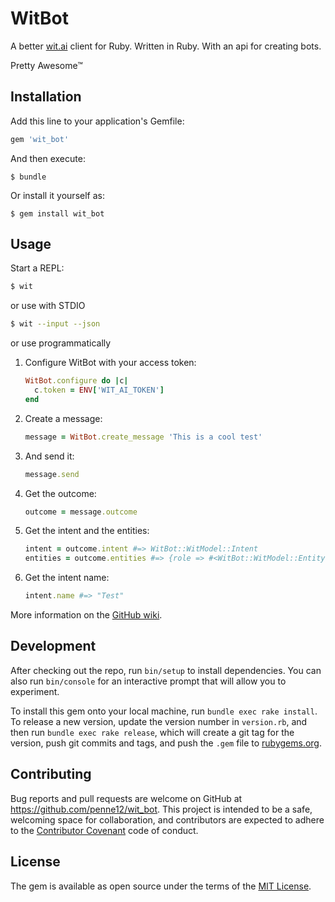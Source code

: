 # WitBot

A better [wit.ai] client for Ruby. Written in Ruby. With an api for creating bots. 

Pretty Awesome™

## Installation

Add this line to your application's Gemfile:

```ruby
gem 'wit_bot'
```

And then execute:

    $ bundle

Or install it yourself as:

    $ gem install wit_bot

## Usage

Start a REPL:

```bash
$ wit
```

or use with STDIO

```bash
$ wit --input --json
```

or use programmatically

1. Configure WitBot with your access token:

    ```ruby
    WitBot.configure do |c|
      c.token = ENV['WIT_AI_TOKEN']
    end
    ```

2. Create a message:

    ```ruby
    message = WitBot.create_message 'This is a cool test'
    ```

3. And send it:

    ```ruby
    message.send
    ```

4. Get the outcome:

    ```ruby
    outcome = message.outcome
    ```

5. Get the intent and the entities:

    ```ruby
    intent = outcome.intent #=> WitBot::WitModel::Intent
    entities = outcome.entities #=> {role => #<WitBot::WitModel::Entity>}
    ```

6. Get the intent name:

    ```ruby
    intent.name #=> "Test"
    ```

More information on the [GitHub wiki][wiki].

## Development

After checking out the repo, run `bin/setup` to install dependencies. You can also run `bin/console` for an interactive prompt that will allow you to experiment.

To install this gem onto your local machine, run `bundle exec rake install`. To release a new version, update the version number in `version.rb`, and then run `bundle exec rake release`, which will create a git tag for the version, push git commits and tags, and push the `.gem` file to [rubygems.org](https://rubygems.org).

## Contributing

Bug reports and pull requests are welcome on GitHub at https://github.com/penne12/wit_bot. This project is intended to be a safe, welcoming space for collaboration, and contributors are expected to adhere to the [Contributor Covenant](http://contributor-covenant.org) code of conduct.


## License

The gem is available as open source under the terms of the [MIT License].

[wit.ai]: https://wit.ai/
[wiki]: https://github.com/penne12/wit_bot/wiki
[MIT License]: http://opensource.org/licenses/MIT